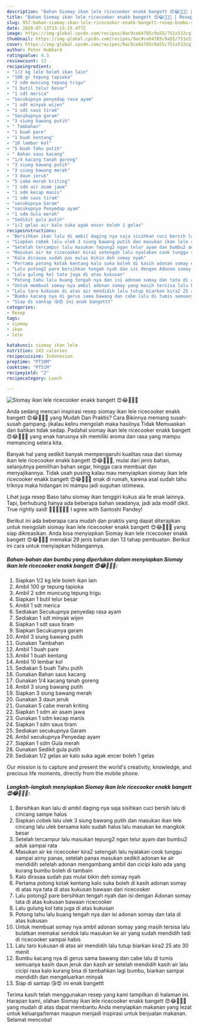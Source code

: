 ```yaml
---
description: "Bahan Siomay ikan lele ricecooker enakk bangett 😍😂👍🏻💃 | Resep Bumbu Siomay ikan lele ricecooker enakk bangett 😍😂👍🏻💃 Yang Menggugah Selera"
title: "Bahan Siomay ikan lele ricecooker enakk bangett 😍😂👍🏻💃 | Resep Bumbu Siomay ikan lele ricecooker enakk bangett 😍😂👍🏻💃 Yang Menggugah Selera"
slug: 957-bahan-siomay-ikan-lele-ricecooker-enakk-bangett-resep-bumbu-siomay-ikan-lele-ricecooker-enakk-bangett-yang-menggugah-selera
date: 2020-07-13T23:13:15.477Z
image: https://img-global.cpcdn.com/recipes/9ac9ce64785c9a55/751x532cq70/siomay-ikan-lele-ricecooker-enakk-bangett-😍😂👍🏻💃-foto-resep-utama.jpg
thumbnail: https://img-global.cpcdn.com/recipes/9ac9ce64785c9a55/751x532cq70/siomay-ikan-lele-ricecooker-enakk-bangett-😍😂👍🏻💃-foto-resep-utama.jpg
cover: https://img-global.cpcdn.com/recipes/9ac9ce64785c9a55/751x532cq70/siomay-ikan-lele-ricecooker-enakk-bangett-😍😂👍🏻💃-foto-resep-utama.jpg
author: Peter Hubbard
ratingvalue: 4.3
reviewcount: 13
recipeingredient:
- "1/2 kg lele boleh ikan lain"
- "100 gr tepung tapioka"
- "2 sdm muncung tepung trigu"
- "1 butil telur besar"
- "1 sdt merica"
- "Secukupnya penyedap rasa ayam"
- "1 sdt minyak wijen"
- "1 sdt saus tiram"
- "Secukupnya garam"
- "3 siung bawang putih"
- " Tambahan"
- "1 buah pare"
- "1 buah kentang"
- "10 lembar kol"
- "5 buah Tahu putih"
- " Bahan saus kacang"
- "1/4 kacang tanah goreng"
- "3 siung bawang putih"
- "3 siung bawang merah"
- "3 daun jeruk"
- "5 cabe merah kriting"
- "1 sdm air asam jawa"
- "1 sdm kecap manis"
- "1 sdm saus tiram"
- "secukupnya Garam"
- "secukupnya Penyedap ayam"
- "1 sdm Gula merah"
- "Sedikit gula putih"
- "1/2 gelas air kalo suka agak encer boleh 1 gelas"
recipeinstructions:
- "Bersihkan ikan lalu di ambil daging nya saja sisihkan cuci bersih lalu di cincang sampe halus"
- "Siapkan cobek lalu ulek 3 siung bawang putih dan masukan ikan lele cincang lalu ulek bersama kalo sudah halus lalu masukan ke mangkok besar"
- "Setelah tercampur lalu masukan tepung2 ngan telur ayam dan bumbu2 aduk sampai rata"
- "Masukan air ke ricecooker kira2 setengah lalu nyalakan cook tunggu sampai airny panas, setelah panas masukan sedikit adonan ke air mendidih setelah adonan mengambang ambil dan cicipi kalo ada yang kurang bumbu boleh di tambain"
- "Kalo dirasaa sudah pas mulai bikin deh somay nyah"
- "Pertama potong kotak kentang kalo suka boleh di kasih adonan somay di atas nya tata di atas kukusan bawaan dari ricecooker"
- "Lalu potong2 pare bersihkan tengah nyah dan isi dengan Adonan somay tata di atas kukusan bawaan ricecooker"
- "Lalu gulung kol tata juga di atas kukusan"
- "Potong tahu lalu buang tengah nya dan isi adonan somay dan tata di atas kukusan"
- "Untuk membuat somay nya ambil adonan somay yang masih tersisa lalu bulatkan memakai sendok lalu masukan ke air yang sudah mendidih tadi di ricecooker sampai habis"
- "Lalu taro kukusan di atas air mendidih lalu tutup biarkan kira2 25 ato 30 menit"
- "Bumbu kacang nya di gerus sama bawang dan cabe lalu di tumis semuanya kasih daun jeruk dan kasih air setelah mendidih kasih air lalu cicipi rasa kalo kurang bisa di tambahkan lagi bumbu, biarkan sampai mendidih dan mengeluarkan minyak"
- "Siap di santap 😘😍 ini enak bangettt"
categories:
- Resep
tags:
- siomay
- ikan
- lele

katakunci: siomay ikan lele 
nutrition: 243 calories
recipecuisine: Indonesian
preptime: "PT38M"
cooktime: "PT51M"
recipeyield: "2"
recipecategory: Lunch

---
```



![Siomay ikan lele ricecooker enakk bangett 😍😂👍🏻💃](https://img-global.cpcdn.com/recipes/9ac9ce64785c9a55/751x532cq70/siomay-ikan-lele-ricecooker-enakk-bangett-😍😂👍🏻💃-foto-resep-utama.jpg)

Anda sedang mencari inspirasi resep siomay ikan lele ricecooker enakk bangett 😍😂👍🏻💃 yang Mudah Dan Praktis? Cara Bikinnya memang susah-susah gampang. jikalau keliru mengolah maka hasilnya Tidak Memuaskan dan bahkan tidak sedap. Padahal siomay ikan lele ricecooker enakk bangett 😍😂👍🏻💃 yang enak harusnya sih memiliki aroma dan rasa yang mampu memancing selera kita.

Banyak hal yang sedikit banyak mempengaruhi kualitas rasa dari siomay ikan lele ricecooker enakk bangett 😍😂👍🏻💃, mulai dari jenis bahan, selanjutnya pemilihan bahan segar, hingga cara membuat dan menyajikannya. Tidak usah pusing kalau mau menyiapkan siomay ikan lele ricecooker enakk bangett 😍😂👍🏻💃 enak di rumah, karena asal sudah tahu triknya maka hidangan ini mampu jadi suguhan istimewa.

Lihat juga resep Baso tahu siomay ikan tenggiri kukus ala fe enak lainnya. Tapi, berhubung hanya ada beberapa bahan seadanya, jadi ada modif dikit. True rightly said! 👍🏻👍🏻👍🏻 I agree with Santoshi Pandey!


Berikut ini ada beberapa cara mudah dan praktis yang dapat diterapkan untuk mengolah siomay ikan lele ricecooker enakk bangett 😍😂👍🏻💃 yang siap dikreasikan. Anda bisa menyiapkan Siomay ikan lele ricecooker enakk bangett 😍😂👍🏻💃 memakai 29 jenis bahan dan 13 tahap pembuatan. Berikut ini cara untuk menyiapkan hidangannya.

<!--inarticleads1-->

##### Bahan-bahan dan bumbu yang diperlukan dalam menyiapkan Siomay ikan lele ricecooker enakk bangett 😍😂👍🏻💃:

1. Siapkan 1/2 kg lele boleh ikan lain
1. Ambil 100 gr tepung tapioka
1. Ambil 2 sdm muncung tepung trigu
1. Siapkan 1 butil telur besar
1. Ambil 1 sdt merica
1. Sediakan Secukupnya penyedap rasa ayam
1. Sediakan 1 sdt minyak wijen
1. Siapkan 1 sdt saus tiram
1. Siapkan Secukupnya garam
1. Ambil 3 siung bawang putih
1. Gunakan  Tambahan
1. Ambil 1 buah pare
1. Ambil 1 buah kentang
1. Ambil 10 lembar kol
1. Sediakan 5 buah Tahu putih
1. Gunakan  Bahan saus kacang
1. Gunakan 1/4 kacang tanah goreng
1. Ambil 3 siung bawang putih
1. Siapkan 3 siung bawang merah
1. Gunakan 3 daun jeruk
1. Gunakan 5 cabe merah kriting
1. Siapkan 1 sdm air asam jawa
1. Gunakan 1 sdm kecap manis
1. Siapkan 1 sdm saus tiram
1. Sediakan secukupnya Garam
1. Ambil secukupnya Penyedap ayam
1. Siapkan 1 sdm Gula merah
1. Gunakan Sedikit gula putih
1. Sediakan 1/2 gelas air kalo suka agak encer boleh 1 gelas


Our mission is to capture and present the world&#39;s creativity, knowledge, and precious life moments, directly from the mobile phone. 

<!--inarticleads2-->

##### Langkah-langkah menyiapkan Siomay ikan lele ricecooker enakk bangett 😍😂👍🏻💃:

1. Bersihkan ikan lalu di ambil daging nya saja sisihkan cuci bersih lalu di cincang sampe halus
1. Siapkan cobek lalu ulek 3 siung bawang putih dan masukan ikan lele cincang lalu ulek bersama kalo sudah halus lalu masukan ke mangkok besar
1. Setelah tercampur lalu masukan tepung2 ngan telur ayam dan bumbu2 aduk sampai rata
1. Masukan air ke ricecooker kira2 setengah lalu nyalakan cook tunggu sampai airny panas, setelah panas masukan sedikit adonan ke air mendidih setelah adonan mengambang ambil dan cicipi kalo ada yang kurang bumbu boleh di tambain
1. Kalo dirasaa sudah pas mulai bikin deh somay nyah
1. Pertama potong kotak kentang kalo suka boleh di kasih adonan somay di atas nya tata di atas kukusan bawaan dari ricecooker
1. Lalu potong2 pare bersihkan tengah nyah dan isi dengan Adonan somay tata di atas kukusan bawaan ricecooker
1. Lalu gulung kol tata juga di atas kukusan
1. Potong tahu lalu buang tengah nya dan isi adonan somay dan tata di atas kukusan
1. Untuk membuat somay nya ambil adonan somay yang masih tersisa lalu bulatkan memakai sendok lalu masukan ke air yang sudah mendidih tadi di ricecooker sampai habis
1. Lalu taro kukusan di atas air mendidih lalu tutup biarkan kira2 25 ato 30 menit
1. Bumbu kacang nya di gerus sama bawang dan cabe lalu di tumis semuanya kasih daun jeruk dan kasih air setelah mendidih kasih air lalu cicipi rasa kalo kurang bisa di tambahkan lagi bumbu, biarkan sampai mendidih dan mengeluarkan minyak
1. Siap di santap 😘😍 ini enak bangettt




Terima kasih telah menggunakan resep yang kami tampilkan di halaman ini. Harapan kami, olahan Siomay ikan lele ricecooker enakk bangett 😍😂👍🏻💃 yang mudah di atas dapat membantu Anda menyiapkan makanan yang lezat untuk keluarga/teman maupun menjadi inspirasi untuk berjualan makanan. Selamat mencoba!
